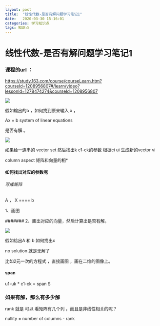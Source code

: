 ```yaml
---
layout: post
title:  "线性代数-是否有解问题学习笔记1"
date:   2020-03-30 15:16:01
categories: 学习知识点
tags: 知识点
---
```

# 线性代数-是否有解问题学习笔记1

### 课程的url ：

https://study.163.com/course/courseLearn.htm?courseId=1208956807#/learn/video?lessonId=1278474274&courseId=1208956807

![](https://raw.githubusercontent.com/maolilai/maolilai.github.io/master/_posts/assets/2020-03-30-线性代数是否有解-b50b3d87.png)

假如输出的b ，如何找到原来输入 x ，

Ax = b
system of linear equations

是否有解 。

![](https://raw.githubusercontent.com/maolilai/maolilai.github.io/master/_posts/assets/2020-03-30-线性代数是否有解-b3a05e2f.png)

如果给一连串的 vector set
然后找出k c1-ck的参数
根据ci ui 生成新的vector vi

column aspect
矩阵和向量的相*  

#### 如何找出对应的参数呢

###### 写成矩阵

A ， X  ====  b

1、画图



####### 2、画出对应的向量，然后计算出是否有解。

![](https://raw.githubusercontent.com/maolilai/maolilai.github.io/master/_posts/assets/2020-03-30-线性代数是否有解-26f4c212.png)

假如给出A 和 b 如何找出x


no solution 就是无解了

比如2元一次的方程式 ，直接画图 ，画在二维的图像上。


#### span

 u1-uk *  c1-ck = span S


### 如果有解，那么有多少解

 rank 就是 可以 看矩阵有几个列 ，而且是非线性相关的呢？

 nullity =  number of columns - rank
